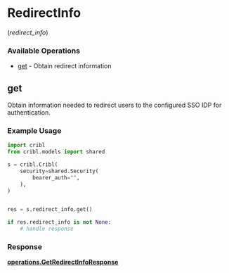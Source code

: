 # RedirectInfo
(*redirect_info*)

### Available Operations

* [get](#get) - Obtain redirect information

## get

Obtain information needed to redirect users to the configured SSO IDP for authentication.

### Example Usage

```python
import cribl
from cribl.models import shared

s = cribl.Cribl(
    security=shared.Security(
        bearer_auth="",
    ),
)


res = s.redirect_info.get()

if res.redirect_info is not None:
    # handle response
```


### Response

**[operations.GetRedirectInfoResponse](../../models/operations/getredirectinforesponse.md)**

